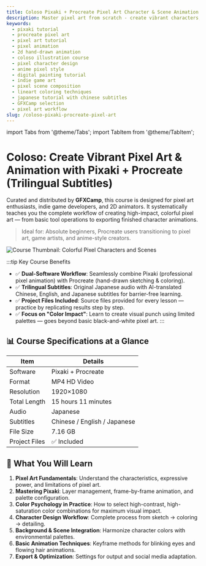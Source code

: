 ```yaml
---
title: Coloso Pixaki + Procreate Pixel Art Character & Scene Animation Tutorial (Chinese/Japanese/English Subtitles)
description: Master pixel art from scratch - create vibrant characters, dynamic scenes, and animations like blinking eyes or flowing hair using Pixaki and Procreate. 15-hour hands-on course with project files and AI-translated trilingual subtitles.
keywords:
  - pixaki tutorial
  - procreate pixel art
  - pixel art tutorial
  - pixel animation
  - 2d hand-drawn animation
  - coloso illustration course
  - pixel character design
  - anime pixel style
  - digital painting tutorial
  - indie game art
  - pixel scene composition
  - lineart coloring techniques
  - japanese tutorial with chinese subtitles
  - GFXCamp selection
  - pixel art workflow
slug: /coloso-pixaki-procreate-pixel-art
---
```

import Tabs from '@theme/Tabs';
import TabItem from '@theme/TabItem';

# Coloso: Create Vibrant Pixel Art & Animation with Pixaki + Procreate (Trilingual Subtitles)

Curated and distributed by **GFXCamp**, this course is designed for pixel art enthusiasts, indie game developers, and 2D animators. It systematically teaches you the complete workflow of creating high-impact, colorful pixel art — from basic tool operations to exporting finished character animations.

> Ideal for: Absolute beginners, Procreate users transitioning to pixel art, game artists, and anime-style creators.

![Course Thumbnail: Colorful Pixel Characters and Scenes](https://www.gfxcamp.com/wp-content/uploads/2025/09/From-the-basics-of-pixel-art-to-animation-production-with-striking-colors.jpg)

:::tip Key Course Benefits
- ✅ **Dual-Software Workflow**: Seamlessly combine Pixaki (professional pixel animation) with Procreate (hand-drawn sketching & coloring).
- ✅ **Trilingual Subtitles**: Original Japanese audio with AI-translated Chinese, English, and Japanese subtitles for barrier-free learning.
- ✅ **Project Files Included**: Source files provided for every lesson — practice by replicating results step by step.
- ✅ **Focus on "Color Impact"**: Learn to create visual punch using limited palettes — goes beyond basic black-and-white pixel art.
:::

## 📊 Course Specifications at a Glance

| Item          | Details                       |
|---------------|-------------------------------|
| Software      | Pixaki + Procreate            |
| Format        | MP4 HD Video                  |
| Resolution    | 1920×1080                     |
| Total Length  | 15 hours 11 minutes           |
| Audio         | Japanese                      |
| Subtitles     | Chinese / English / Japanese  |
| File Size     | 7.16 GB                       |
| Project Files | ✅ Included                   |

## 🎯 What You Will Learn

1. **Pixel Art Fundamentals**: Understand the characteristics, expressive power, and limitations of pixel art.
2. **Mastering Pixaki**: Layer management, frame-by-frame animation, and palette configuration.
3. **Color Psychology in Practice**: How to select high-contrast, high-saturation color combinations for maximum visual impact.
4. **Character Design Workflow**: Complete process from sketch → coloring → detailing.
5. **Background & Scene Integration**: Harmonize character colors with environmental palettes.
6. **Basic Animation Techniques**: Keyframe methods for blinking eyes and flowing hair animations.
7. **Export & Optimization**: Settings for output and social media adaptation.
